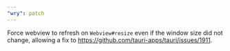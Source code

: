 ```yaml
---
"wry": patch
---
```


Force webview to refresh on `Webview#resize` even if the window size did not change, allowing a fix to https://github.com/tauri-apps/tauri/issues/1911.
